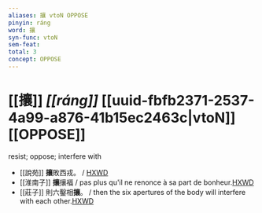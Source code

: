 ```yaml
---
aliases: 攘 vtoN OPPOSE
pinyin: ráng
word: 攘
syn-func: vtoN
sem-feat: 
total: 3
concept: OPPOSE 
---
```

# [[攘]] *[[ráng]]*  [[uuid-fbfb2371-2537-4a99-a876-41b15ec2463c|vtoN]] [[OPPOSE]]
resist; oppose; interfere with
 - [[說苑]] **攘**敗西戎。
                     / [HXWD](https://hxwd.org/textview.html?location=CH1a0907_CHANT_008-2a.30)
 - [[淮南子]] **攘**攘福 / pas plus qu'il ne renonce à sa part de bonheur.[HXWD](https://hxwd.org/textview.html?location=KR3j0010_tls_013-30a.38)
 - [[莊子]] 則六鑿相**攘**。
                     / then the six apertures of the body will interfere with each other.[HXWD](https://hxwd.org/textview.html?location=KR5c0126_tls_026-11a.23)